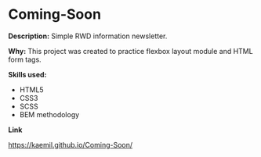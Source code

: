 # Coming-Soon

**Description:**
Simple RWD information newsletter.

**Why:**
This project was created to practice flexbox layout module and HTML form tags.

**Skills used:**
- HTML5
- CSS3
- SCSS
- BEM methodology

**Link**

https://kaemil.github.io/Coming-Soon/
